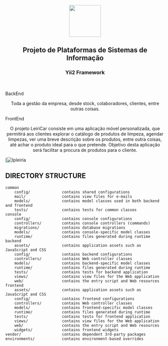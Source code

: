 <p align="center">
    <a href="https://github.com/yiisoft" target="_blank">
        <img src="https://media.discordapp.net/attachments/971377371724775444/1176915440245690469/LeiriCar__cortado_branco.png?ex=65709aea&is=655e25ea&hm=f67ba807c79caca2d8364f3838ddcc795c77f8d194a6710c09129695cf94ea10&=&format=webp&width=340&height=83" height="100px">
    </a>
    <h2 align="center">Projeto de Plataformas de Sistemas de Informação</h2>
    <h3 align="center">Yii2 Framework</h3>
    <br>
</p>

BackEnd
<p align="center"> Toda a gestão da empresa, desde stock, colaboradores, clientes, entre outras coisas. </p>

FrontEnd
<p align="center">O projeto LeiriCar consiste em uma aplicação móvel personalizada, que permitirá aos clientes explorar o catálogo de produtos de limpeza, 
agendar limpezas, ver uma breve descrição sobre os produtos, entre outra coisas, até achar o produto ideal para o que pretende. 
Objetivo desta aplicação será facilitar a procura de produtos para o cliente.</p>



[![Ipleiria](https://www.ipleiria.pt/)


DIRECTORY STRUCTURE
-------------------

```
common
    config/              contains shared configurations
    mail/                contains view files for e-mails
    models/              contains model classes used in both backend and frontend
    tests/               contains tests for common classes    
console
    config/              contains console configurations
    controllers/         contains console controllers (commands)
    migrations/          contains database migrations
    models/              contains console-specific model classes
    runtime/             contains files generated during runtime
backend
    assets/              contains application assets such as JavaScript and CSS
    config/              contains backend configurations
    controllers/         contains Web controller classes
    models/              contains backend-specific model classes
    runtime/             contains files generated during runtime
    tests/               contains tests for backend application    
    views/               contains view files for the Web application
    web/                 contains the entry script and Web resources
frontend
    assets/              contains application assets such as JavaScript and CSS
    config/              contains frontend configurations
    controllers/         contains Web controller classes
    models/              contains frontend-specific model classes
    runtime/             contains files generated during runtime
    tests/               contains tests for frontend application
    views/               contains view files for the Web application
    web/                 contains the entry script and Web resources
    widgets/             contains frontend widgets
vendor/                  contains dependent 3rd-party packages
environments/            contains environment-based overrides
```
